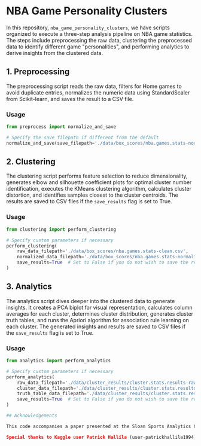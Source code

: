 # NBA Game Personality Clusters

In this repository, `nba_game_personality_clusters`, we have scripts organized to execute a three-step analysis pipeline on NBA game statistics. The steps include preprocessing the raw data, clustering the preprocessed data to identify different game "personalities", and performing analytics to derive insights from the clustered data.

## 1. Preprocessing

The preprocessing script reads the raw data, filters for Home games to avoid duplicate entries, normalizes the numeric data using StandardScaler from Scikit-learn, and saves the result to a CSV file.

### Usage

```python
from preprocess import normalize_and_save

# Specify the save filepath if different from the default
normalize_and_save(save_filepath='./data/box_scores/nba.games.stats-normalized.csv')
```

## 2. Clustering

The clustering script performs feature selection to reduce dimensionality, generates elbow and silhouette coefficient plots for optimal cluster number identification, executes the KMeans clustering algorithm, calculates cluster distortion, and identifies samples closest to the cluster centroids. The results are saved to CSV files if the `save_results` flag is set to True.

### Usage

```python
from clustering import perform_clustering

# Specify custom parameters if necessary
perform_clustering(
    raw_data_filepath='./data/box_scores/nba.games.stats-clean.csv',
    normalized_data_filepath='./data/box_scores/nba.games.stats-normalized.csv',
    save_results=True  # Set to False if you do not wish to save the results
)
```

## 3. Analytics

The analytics script dives deeper into the clustered data to generate insights. It creates a PCA biplot for visual representation, calculates column averages for each cluster, determines cluster distribution, generates cluster truth tables, and runs the Apriori algorithm for association rule learning on each cluster. The generated insights and results are saved to CSV files if the `save_results` flag is set to True.

### Usage

```python
from analytics import perform_analytics

# Specify custom parameters if necessary
perform_analytics(
    raw_data_filepath='./data/cluster_results/cluster.stats.results-raw.csv',
    cluster_data_filepath='./data/cluster_results/cluster.stats.results-closest-samples.csv',
    truth_table_data_filepath='./data/cluster_results/cluster.stats.results-truth-table.csv',
    save_results=True  # Set to False if you do not wish to save the results
)

## Acknowledgements

This code accompanies a paper presented at the Sloan Sports Analytics Conference. If you're interested in learning more or have any questions, feel free to reach out to Koi Stephanos at [dkstephanos@gmail.com](mailto:dkstephanos@gmail.com).

Special thanks to Kaggle user Patrick Hallila (user-patrickhallila1994) for providing the dataset utilized in this analysis.
